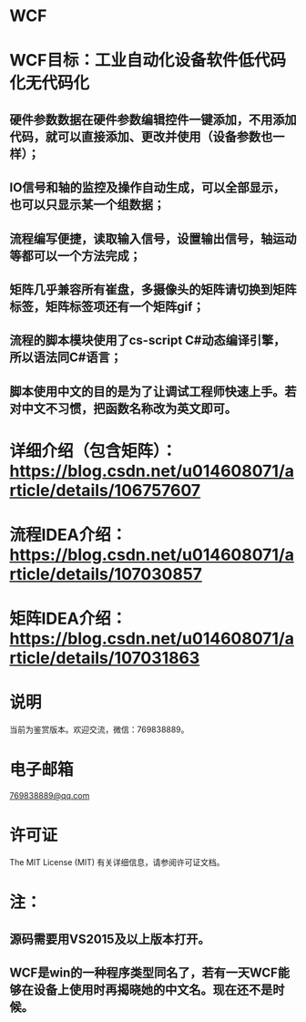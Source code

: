 # WCF

# WCF目标：工业自动化设备软件低代码化无代码化

## 硬件参数数据在硬件参数编辑控件一键添加，不用添加代码，就可以直接添加、更改并使用（设备参数也一样）；

## IO信号和轴的监控及操作自动生成，可以全部显示，也可以只显示某一个组数据；

## 流程编写便捷，读取输入信号，设置输出信号，轴运动等都可以一个方法完成；

## 矩阵几乎兼容所有崔盘，多摄像头的矩阵请切换到矩阵标签，矩阵标签项还有一个矩阵gif；

## 流程的脚本模块使用了cs-script C#动态编译引擎，所以语法同C#语言；

## 脚本使用中文的目的是为了让调试工程师快速上手。若对中文不习惯，把函数名称改为英文即可。

# 详细介绍（包含矩阵）：https://blog.csdn.net/u014608071/article/details/106757607

# 流程IDEA介绍：https://blog.csdn.net/u014608071/article/details/107030857

# 矩阵IDEA介绍：https://blog.csdn.net/u014608071/article/details/107031863

# 说明
当前为鉴赏版本。欢迎交流，微信：769838889。

# 电子邮箱
769838889@qq.com

# 许可证
The MIT License (MIT) 有关详细信息，请参阅许可证文档。 

# 注：
## 源码需要用VS2015及以上版本打开。
## WCF是win的一种程序类型同名了，若有一天WCF能够在设备上使用时再揭晓她的中文名。现在还不是时候。
